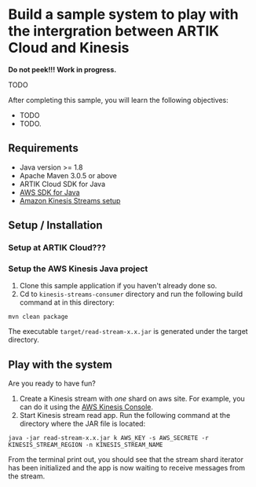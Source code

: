 # Build a sample system to play with the intergration between ARTIK Cloud and Kinesis

**Do not peek!!! Work in progress.**

TODO

After completing this sample, you will learn the following objectives:

- TODO
- TODO.

## Requirements
- Java version >= 1.8
- Apache Maven 3.0.5 or above
- ARTIK Cloud SDK for Java
- [AWS SDK for Java](https://aws.amazon.com/developers/getting-started/java/)
- [Amazon Kinesis Streams setup](http://docs.aws.amazon.com/streams/latest/dev/before-you-begin.html)

## Setup / Installation

### Setup at ARTIK Cloud???

### Setup the AWS Kinesis Java project

 1. Clone this sample application if you haven't already done so.
 2. Cd to `kinesis-streams-consumer` directory and run the following build command at in this directory:

  ~~~shell
  mvn clean package
  ~~~

  The executable `target/read-stream-x.x.jar` is generated under the target directory.

## Play with the system
Are you ready to have fun?


 1. Create a Kinesis stream with *one* shard on aws site. For example, you can do it using the [AWS Kinesis Console](http://docs.aws.amazon.com/streams/latest/dev/managing-streams-console.html).  
 2. Start Kinesis stream read app. Run the following command at the directory where the JAR file is located:
  ~~~shell
  java -jar read-stream-x.x.jar k AWS_KEY -s AWS_SECRETE -r KINESIS_STREAM_REGION -n KINESIS_STREAM_NAME
  ~~~
  From the terminal print out, you should see that the stream shard iterator has been initialized and the app is now waiting to receive messages from the stream.
